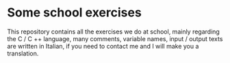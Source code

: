 # Some school exercises

This repository contains all the exercises we do at school, mainly regarding the C / C ++ language, many comments, variable names, input / output texts are written in Italian, if you need to contact me and I will make you a translation.
